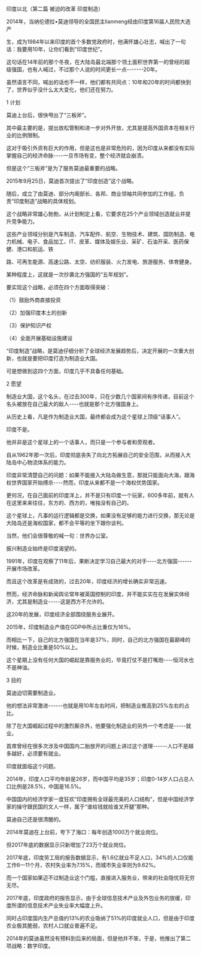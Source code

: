 印度以北（第二篇 被迫的改革 印度制造）
<p>2014年，当纳伦德拉•莫迪领导的全国民主lianmeng经由印度第16届人民院大选产</p>
<p>生，成为1984年以来印度的首个多数党政府时，他满怀雄心壮志，喊出了一句话：我要用10年，让你们看到“印度世纪”。</p>
<p>这句话在14年前的那个冬夜，在大陆岛最北端那个领土面积世界第一的曾经的超级强国，也有人喊过，不过那个人说的时间更长一点-------20年。</p>
<p>虽然语言不同，喊出的话也不一样，他们都有共同点：10年和20年的时间都快到了，世界似乎没什么太大变化，他们还在努力。</p>
<p>1 计划</p>
<p>莫迪上台后，很快甩出了“三板斧”。</p>
<p>其中最主要的是，提出放松管制和进一步对外开放，尤其是提高外国资本在相关行业的比例限制。</p>
<p>这对于吸引外资有巨大的作用，但是这也是非常危险的，因为印度从来都没有实际掌握自己的经济命脉----一旦市场有变，整个经济就会崩溃。</p>
<p>但是这个“三板斧”是为了服务莫迪最重要的战略。</p>
<p>2015年9月25日，莫迪首次提出了“印度创造”这个战略。</p>
<p>随后，成立了由莫迪、部分内阁部长、各邦、商业领袖共同参加的工作组，负责“印度制造”战略的具体规划。</p>
<p>这个战略非常雄心勃勃，从计划制定上看，它要求在25个产业领域创造就业并提升竞争能力。</p>
<p>这些产业领域分别是汽车制造、汽车配件、航空、生物技术、建筑、国防制造、电力机械、电子、食品加工、IT、皮革、媒体及娱乐业、采矿、石油开采、医药保健、港口和航运、铁</p>
<p>路、可再生能源、高速公路、太空、纺织服装、火力发电、旅游服务、体育健身。</p>
<p>某种程度上，这就是一次抄袭北方强国的“五年规划”。</p>
<p>要实现这个战略，必须在四个方面取得突破：</p>
<p>（1）鼓励外商直接投资</p>
<p>（2）加强印度本土的创新</p>
<p>（3）保护知识产权</p>
<p>（4）全面开展基础设施建设</p>
<p>“印度制造”战略，是莫迪仔细分析了全球经济发展趋势后，决定开展的一次重大创新，也就是要把印度打造为制造业大国。</p>
<p>可是想做到这四个方面，印度几乎不具备任何基础。</p>
<p>2 愿望</p>
<p>制造业大国，这个名头，在过去300年，只在少数几个国家间有序传递，目前这个名头被放在自己最大的敌人----也就是那个北方强国身上。</p>
<p>从历史上看，凡是作为制造业大国，最终都会成为这个星球上顶级“话事人”。</p>
<p>印度不是。</p>
<p>他并非是这个星球上的一个话事人，而只是一个参与者和旁观者。</p>
<p>自从1962年那一次后，印度彻底丧失了向北方拓展自己的安全范围，从而接入大陆岛中心物流体系的能力。</p>
<p>印度非常清楚自己的问题：如果不能接入大陆岛做生意，那就只能面向大海，跟海权世界国家开始搏杀----然而，印度从来都不是一个海权优势国家。</p>
<p>更何况，在自己面前的印度洋上，并不是只有印度一个玩家，600多年前，就有人在这里来来往往，东方的、西方的，唯独没有自己的。</p>
<p>这个星球上，凡事的运行逻辑都是交换，如果没有足够的能力进行交换，那无论是大陆岛还是海权国家，都不会平等的坐下跟你谈判。</p>
<p>当然，他们会很尊敬的喊一句：世界办公室。</p>
<p>振兴制造业始终是印度渴望的。</p>
<p>1991年，印度在观察了11年后，果断决定学习自己最大的对手----北方强国------开展市场改革。</p>
<p>而且这个改革是有成效的，过去20年，印度经济的增长确实非常迅速。</p>
<p>然而，经济命脉和新闻舆论常年被英国控制的印度，并不能实实在在发展实体经济，尤其是制造业-----这是西方不允许的。</p>
<p>这20年的发展，印度经济全部围绕服务业展开。</p>
<p>2015年，印度制造业产值在GDP中所占比重仅为16%。</p>
<p>而相比一下，自己的北方强国在当年是37%，同时，自己的北方强国在最巅峰的时候，制造业比重是50%以上。</p>
<p>这个星期上没有任何大国的崛起是靠服务业的，毕竟打仗不是打嘴炮----恒河水也不是神油。</p>
<p>3 目的</p>
<p>莫迪迫切需要制造业。</p>
<p>他的想法非常激进------也就是用10年左右时间，把制造业推高到25%左右的占比。</p>
<p>除了在大国崛起过程中的激烈厮杀外，他要强化制造业的另外一个考虑是-----就业。</p>
<p>首席曾经在很多次涉及中国国内二胎放开的问题上讲过这个道理------人口不是越多越好，必须要有就业。</p>
<p>印度就面临这个问题。</p>
<p>2014年，印度人口平均年龄是26岁，而中国平均是35岁；印度0-14岁人口占总人口比例是28.5%，中国是16.5%。</p>
<p>中国国内的经济学家一度狂欢“印度拥有全球最完美的人口结构”，但是中国经济学家的操守跟民国的文人一样，属于“谁给钱就给谁叉开腿”那种。</p>
<p>莫迪自己还是很清醒的。</p>
<p>2014年莫迪在上台前，夸下了海口：每年创造1000万个就业岗位。</p>
<p>但2017年底的数据显示只新增加了23万个就业岗位。</p>
<p>2017年底，印度劳工局的报告数据显示，有1.6亿就业不足人口，34%的人口仅能工作6—11个月，农村失业率为7.15%，而城市失业率则为9.62%。</p>
<p>而一个国家如果迈不过制造业这个门槛，直接进入服务业，带来的社会隐忧将无穷无尽。</p>
<p>2017年底，印度政府的报告显示，由于全球信息技术产业及外包业务的放缓，印度所谓的信息技术产业失业率大幅度上升。</p>
<p>同时占印度国内生产总值约13%的农业吸纳了51%的印度就业人口，但是由于印度农业极其脆弱，农村人口就业普遍不足。</p>
<p>2014年的莫迪虽然没有预料到后来的局面，但是他并不笨，于是，他推出了第二项战略：数字印度。</p>
